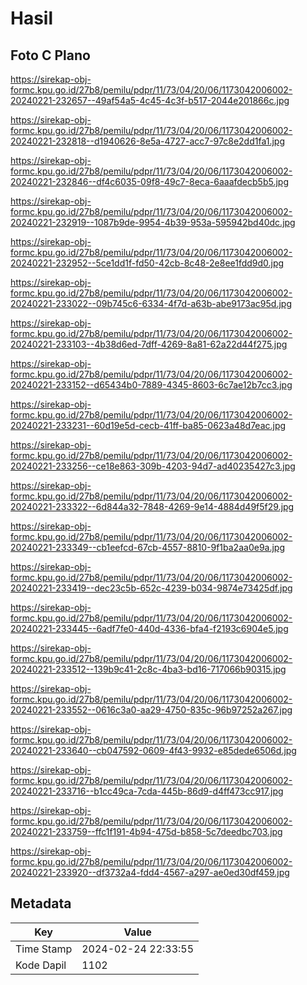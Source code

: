 # Hasil

## Foto C Plano

https://sirekap-obj-formc.kpu.go.id/27b8/pemilu/pdpr/11/73/04/20/06/1173042006002-20240221-232657--49af54a5-4c45-4c3f-b517-2044e201866c.jpg

https://sirekap-obj-formc.kpu.go.id/27b8/pemilu/pdpr/11/73/04/20/06/1173042006002-20240221-232818--d1940626-8e5a-4727-acc7-97c8e2dd1fa1.jpg

https://sirekap-obj-formc.kpu.go.id/27b8/pemilu/pdpr/11/73/04/20/06/1173042006002-20240221-232846--df4c6035-09f8-49c7-8eca-6aaafdecb5b5.jpg

https://sirekap-obj-formc.kpu.go.id/27b8/pemilu/pdpr/11/73/04/20/06/1173042006002-20240221-232919--1087b9de-9954-4b39-953a-595942bd40dc.jpg

https://sirekap-obj-formc.kpu.go.id/27b8/pemilu/pdpr/11/73/04/20/06/1173042006002-20240221-232952--5ce1dd1f-fd50-42cb-8c48-2e8ee1fdd9d0.jpg

https://sirekap-obj-formc.kpu.go.id/27b8/pemilu/pdpr/11/73/04/20/06/1173042006002-20240221-233022--09b745c6-6334-4f7d-a63b-abe9173ac95d.jpg

https://sirekap-obj-formc.kpu.go.id/27b8/pemilu/pdpr/11/73/04/20/06/1173042006002-20240221-233103--4b38d6ed-7dff-4269-8a81-62a22d44f275.jpg

https://sirekap-obj-formc.kpu.go.id/27b8/pemilu/pdpr/11/73/04/20/06/1173042006002-20240221-233152--d65434b0-7889-4345-8603-6c7ae12b7cc3.jpg

https://sirekap-obj-formc.kpu.go.id/27b8/pemilu/pdpr/11/73/04/20/06/1173042006002-20240221-233231--60d19e5d-cecb-41ff-ba85-0623a48d7eac.jpg

https://sirekap-obj-formc.kpu.go.id/27b8/pemilu/pdpr/11/73/04/20/06/1173042006002-20240221-233256--ce18e863-309b-4203-94d7-ad40235427c3.jpg

https://sirekap-obj-formc.kpu.go.id/27b8/pemilu/pdpr/11/73/04/20/06/1173042006002-20240221-233322--6d844a32-7848-4269-9e14-4884d49f5f29.jpg

https://sirekap-obj-formc.kpu.go.id/27b8/pemilu/pdpr/11/73/04/20/06/1173042006002-20240221-233349--cb1eefcd-67cb-4557-8810-9f1ba2aa0e9a.jpg

https://sirekap-obj-formc.kpu.go.id/27b8/pemilu/pdpr/11/73/04/20/06/1173042006002-20240221-233419--dec23c5b-652c-4239-b034-9874e73425df.jpg

https://sirekap-obj-formc.kpu.go.id/27b8/pemilu/pdpr/11/73/04/20/06/1173042006002-20240221-233445--6adf7fe0-440d-4336-bfa4-f2193c6904e5.jpg

https://sirekap-obj-formc.kpu.go.id/27b8/pemilu/pdpr/11/73/04/20/06/1173042006002-20240221-233512--139b9c41-2c8c-4ba3-bd16-717066b90315.jpg

https://sirekap-obj-formc.kpu.go.id/27b8/pemilu/pdpr/11/73/04/20/06/1173042006002-20240221-233552--0616c3a0-aa29-4750-835c-96b97252a267.jpg

https://sirekap-obj-formc.kpu.go.id/27b8/pemilu/pdpr/11/73/04/20/06/1173042006002-20240221-233640--cb047592-0609-4f43-9932-e85dede6506d.jpg

https://sirekap-obj-formc.kpu.go.id/27b8/pemilu/pdpr/11/73/04/20/06/1173042006002-20240221-233716--b1cc49ca-7cda-445b-86d9-d4ff473cc917.jpg

https://sirekap-obj-formc.kpu.go.id/27b8/pemilu/pdpr/11/73/04/20/06/1173042006002-20240221-233759--ffc1f191-4b94-475d-b858-5c7deedbc703.jpg

https://sirekap-obj-formc.kpu.go.id/27b8/pemilu/pdpr/11/73/04/20/06/1173042006002-20240221-233920--df3732a4-fdd4-4567-a297-ae0ed30df459.jpg


## Metadata

| Key        | Value               |
| ---------- | ------------------- |
| Time Stamp | 2024-02-24 22:33:55 |
| Kode Dapil | 1102                |



